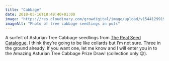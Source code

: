 ```yaml
---
title: "Cabbage"
date: 2018-05-16T18:49:40+01:00
image: "https://res.cloudinary.com/growdigital/image/upload/v1544129919/cabbage-41154383155.jpg"
imageAlt: "Photo of tree cabbage seedlings in pots"
---
```


A surfeit of Asturian Tree Cabbage seedlings from [The Real Seed Catalogue](http://www.realseeds.co.uk/cabbage.html). I think they’re going to be like collards but I’m not sure. Three in the ground already. If you want one, let me know and I will enter you in to the Amazing Asturian Tree Cabbage Prize Draw! (collection only 😉).
